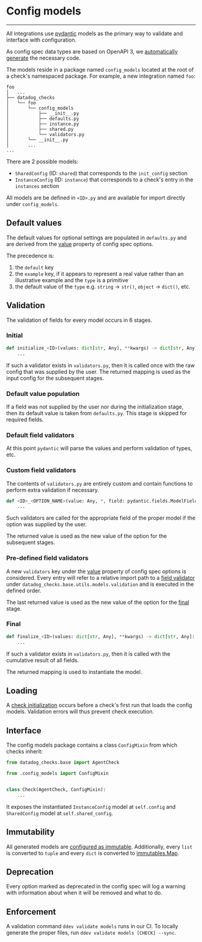 # Config models

-----

All integrations use [pydantic](https://github.com/samuelcolvin/pydantic) models as the primary way to validate and interface with configuration.

As config spec data types are based on OpenAPI 3, we [automatically generate](https://github.com/koxudaxi/datamodel-code-generator) the necessary code.

The models reside in a package named `config_models` located at the root of a check's namespaced package. For example, a new integration named `foo`:

```
foo
│   ...
├── datadog_checks
│   └── foo
│       └── config_models
│           ├── __init__.py
│           ├── defaults.py
│           ├── instance.py
│           ├── shared.py
│           └── validators.py
│       └── __init__.py
│       ...
...
```

There are 2 possible models:

- `SharedConfig` (ID: `shared`) that corresponds to the `init_config` section
- `InstanceConfig` (ID: `instance`) that corresponds to a check's entry in the `instances` section

All models are be defined in `<ID>.py` and are available for import directly under `config_models`.

## Default values

The default values for optional settings are populated in `defaults.py` and are derived from the
[value](../meta/config-specs.md#values) property of config spec options.

The precedence is:

1. the `default` key
2. the `example` key, if it appears to represent a real value rather than an illustrative example and the `type` is a primitive
3. the default value of the `type` e.g. `string` -> `str()`, `object` -> `dict()`, etc.

## Validation

The validation of fields for every model occurs in 6 stages.

### Initial

```python
def initialize_<ID>(values: dict[str, Any], **kwargs) -> dict[str, Any]:
    ...
```

If such a validator exists in `validators.py`, then it is called once with the raw config that was supplied by the user.
The returned mapping is used as the input config for the subsequent stages.

### Default value population

If a field was not supplied by the user nor during the initialization stage, then its default value is
taken from `defaults.py`. This stage is skipped for required fields.

### Default field validators

At this point `pydantic` will parse the values and perform validation of types, etc.

### Custom field validators

The contents of `validators.py` are entirely custom and contain functions to perform extra validation if necessary.

```python
def <ID>_<OPTION_NAME>(value: Any, *, field: pydantic.fields.ModelField, **kwargs) -> Any:
    ...
```

Such validators are called for the appropriate field of the proper model if the option was supplied by the user.

The returned value is used as the new value of the option for the subsequent stages.

### Pre-defined field validators

A new `validators` key under the [value](https://datadoghq.dev/integrations-core/meta/config-specs/#values) property of config
spec options is considered. Every entry will refer to a relative import path to a [field validator](#custom-field-validators)
under `datadog_checks.base.utils.models.validation` and is executed in the defined order.

The last returned value is used as the new value of the option for the [final](#final) stage.

### Final

```python
def finalize_<ID>(values: dict[str, Any], **kwargs) -> dict[str, Any]:
    ...
```

If such a validator exists in `validators.py`, then it is called with the cumulative result of all fields.

The returned mapping is used to instantiate the model.

## Loading

A [check initialization](https://datadoghq.dev/integrations-core/base/basics/#check-initializations) occurs before a check's first
run that loads the config models. Validation errors will thus prevent check execution.

## Interface

The config models package contains a class `ConfigMixin` from which checks inherit:

```python
from datadog_checks.base import AgentCheck

from .config_models import ConfigMixin


class Check(AgentCheck, ConfigMixin):
    ...
```

It exposes the instantiated `InstanceConfig` model at `self.config` and `SharedConfig` model at `self.shared_config`.

## Immutability

All generated models are [configured as immutable](https://pydantic-docs.helpmanual.io/usage/models/#faux-immutability).
Additionally, every `list` is converted to `tuple` and every `dict` is converted to [immutables.Map](https://github.com/MagicStack/immutables).

## Deprecation

Every option marked as deprecated in the config spec will log a warning with information about when it will be removed and what to do.

## Enforcement

A validation command `ddev validate models` runs in our CI. To locally generate the proper files, run `ddev validate models [CHECK] --sync`.

